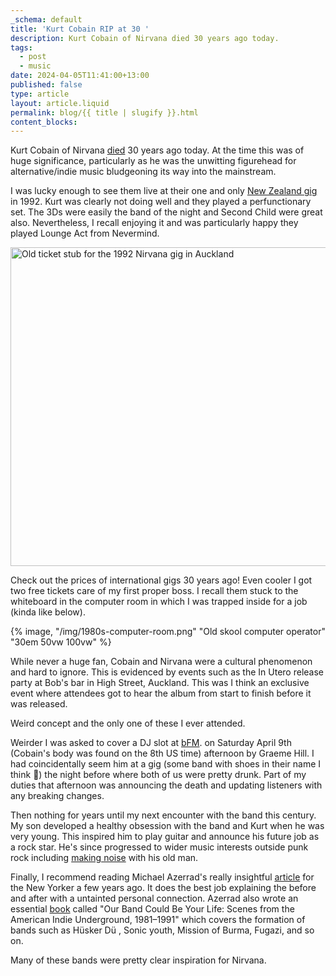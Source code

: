 ```yaml
---
_schema: default
title: 'Kurt Cobain RIP at 30 '
description: Kurt Cobain of Nirvana died 30 years ago today.
tags:
  - post
  - music
date: 2024-04-05T11:41:00+13:00
published: false
type: article
layout: article.liquid
permalink: blog/{{ title | slugify }}.html
content_blocks:
---
```

Kurt Cobain of Nirvana <a href="https://timesmachine.nytimes.com/timesmachine/1994/04/09/721212.html?pageNumber=1" title="Original Kurt Cobain obituary from the NY Times" target="_blank" rel="noopener">died</a> 30 years ago today. At the time this was of huge significance, particularly as he was the unwitting figurehead for alternative/indie music bludgeoning its way into the mainstream.

I was lucky enough to see them live at their one and only <a href="https://www.livenirvana.com/concerts/92/92-02-09.php" title="Live details for the 1992 Auckland Nirvana gig" target="_blank" rel="noopener">New Zealand gig</a> in 1992. Kurt was clearly not doing well and they played a perfunctionary set. The 3Ds were easily the band of the night and Second Child were great also. Nevertheless, I recall enjoying it and was particularly happy they played Lounge Act from Nevermind.

<img src="/img/nirvana-ticket-stub.jpeg" alt="Old ticket stub for the 1992 Nirvana gig in Auckland" title="A ticket stub for the Nirvana gig (not mine)" height="510" width="1000" />

Check out the prices of international gigs 30 years ago! Even cooler I got two free tickets care of my first proper boss. I recall them stuck to the whiteboard in the computer room in which I was trapped inside for a job (kinda like below).

{% image, "/img/1980s-computer-room.png" "Old skool computer operator" "30em 50vw 100vw" %}

While never a huge fan, Cobain and Nirvana were a cultural phenomenon and hard to ignore. This is evidenced by events such as the In Utero release party at Bob's bar in High Street, Auckland. This was I think an exclusive event where attendees got to hear the album from start to finish before it was released.

Weird concept and the only one of these I ever attended.

Weirder I was asked to cover a DJ slot at <a href="https://95bfm.com/" title="Website for 95 bFM radiostation in Auckland" target="_blank" rel="noopener">bFM</a>. on Saturday April 9th (Cobain's body was found on the 8th US time) afternoon by Graeme Hill. I had coincidentally seem him at a gig (some band with shoes in their name I think 🤔) the night before where both of us were pretty drunk. Part of my duties that afternoon was announcing the death and updating listeners with any breaking changes.

Then nothing for years until my next encounter with the band this century. My son developed a healthy obsession with the band and Kurt when he was very young. This inspired him to play guitar and announce his future job as a rock star. He's since progressed to wider music interests outside punk rock including [making noise](/blog/the-life-and-death-brigade.html "The boys play a show") with his old man.

Finally, I recommend reading Michael Azerrad's really insightful <a href="https://www.newyorker.com/culture/personal-history/my-time-with-kurt-cobain" title="Michael Azerrad's article on Kurt Cobain at the New Yorker" target="_blank" rel="noopener">article</a> for the New Yorker a few years ago. It does the best job explaining the before and after with a untainted personal connection. Azerrad also wrote an essential <a href="https://en.wikipedia.org/wiki/Our_Band_Could_Be_Your_Life" title="Wikipedia page detailing the book" target="_blank" rel="noopener">book</a> called "Our Band Could Be Your Life: Scenes from the American Indie Underground, 1981–1991" which covers the formation of bands such as Hüsker Dü , Sonic youth, Mission of Burma, Fugazi, and so on.

Many of these bands were pretty clear inspiration for Nirvana.